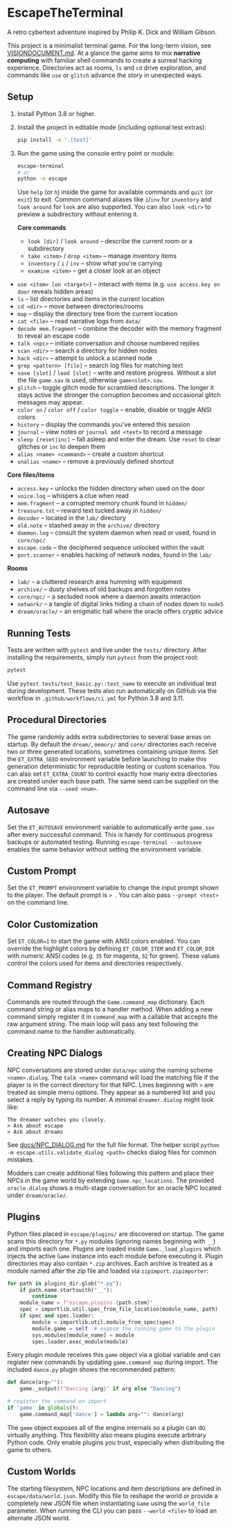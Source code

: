 # EscapeTheTerminal
A retro cybertext adventure inspired by Philip K. Dick and William Gibson.

This project is a minimalist terminal game. For the long-term vision, see [VISIONDOCUMENT.md](VISIONDOCUMENT.md).
At a glance the game aims to mix **narrative computing** with familiar shell commands
to create a surreal hacking experience. Directories act as rooms, `ls` and `cd`
drive exploration, and commands like `use` or `glitch` advance the story in
unexpected ways.

## Setup
1. Install Python 3.8 or higher.
2. Install the project in editable mode (including optional test extras):
   ```bash
   pip install -e '.[test]'
   ```
3. Run the game using the console entry point or module:
   ```bash
   escape-terminal
   # or
   python -m escape
   ```
   Use `help` (or `h`) inside the game for available commands and `quit` (or `exit`) to exit.
   Common command aliases like `i`/`inv` for `inventory` and `look around` for `look` are also supported. You can also `look <dir>` to preview a subdirectory without entering it.

   **Core commands**
   - `look [dir]` / `look around` – describe the current room or a subdirectory
   - `take <item>` / `drop <item>` – manage inventory items
   - `inventory` / `i` / `inv` – show what you're carrying
   - `examine <item>` – get a closer look at an object
  - `use <item> [on <target>]` – interact with items (e.g. `use access.key on door` reveals hidden areas)
   - `ls` – list directories and items in the current location
   - `cd <dir>` – move between directories/rooms
   - `map` – display the directory tree from the current location
   - `cat <file>` – read narrative logs from `data/`
   - `decode mem.fragment` – combine the decoder with the memory fragment to reveal an escape code
   - `talk <npc>` – initiate conversation and choose numbered replies
   - `scan <dir>` – search a directory for hidden nodes
   - `hack <dir>` – attempt to unlock a scanned node
  - `grep <pattern> [file]` – search log files for matching text
  - `save [slot]` / `load [slot]` – write and restore progress. Without a slot the file `game.sav` is used, otherwise `game<slot>.sav`.
  - `glitch` – toggle glitch mode for scrambled descriptions. The longer it
    stays active the stronger the corruption becomes and occasional glitch
    messages may appear.
  - `color on` / `color off` / `color toggle` – enable, disable or toggle ANSI colors
  - `history` – display the commands you've entered this session
  - `journal` – view notes or `journal add <text>` to record a message
  - `sleep [reset|inc]` – fall asleep and enter the dream. Use `reset` to
    clear glitches or `inc` to deepen them
  - `alias <name> <command>` – create a custom shortcut
  - `unalias <name>` – remove a previously defined shortcut

  **Core files/items**
  - `access.key` – unlocks the hidden directory when used on the door
   - `voice.log` – whispers a clue when read
   - `mem.fragment` – a corrupted memory chunk found in `hidden/`
   - `treasure.txt` – reward text tucked away in `hidden/`
  - `decoder` – located in the `lab/` directory
  - `old.note` – stashed away in the `archive/` directory
  - `daemon.log` – consult the system daemon when read or used, found in `core/npc/`
  - `escape.code` – the deciphered sequence unlocked within the vault
  - `port.scanner` – enables hacking of network nodes, found in the `lab/`

   **Rooms**
   - `lab/` – a cluttered research area humming with equipment
  - `archive/` – dusty shelves of old backups and forgotten notes
  - `core/npc/` – a secluded nook where a daemon awaits interaction
  - `network/` – a tangle of digital links hiding a chain of nodes down to `node5`
  - `dream/oracle/` – an enigmatic hall where the oracle offers cryptic advice

## Running Tests
Tests are written with `pytest` and live under the `tests/` directory. After installing
the requirements, simply run `pytest` from the project root:
```bash
pytest
```
Use `pytest tests/test_basic.py::test_name` to execute an individual test during
development.
These tests also run automatically on GitHub via the workflow in
`.github/workflows/ci.yml` for Python 3.8 and 3.11.

## Procedural Directories
The game randomly adds extra subdirectories to several base areas on startup.
By default the `dream/`, `memory/` and `core/` directories each receive two or
three generated locations, sometimes containing unique items. Set the
`ET_EXTRA_SEED` environment variable before launching to make this generation
deterministic for reproducible testing or custom scenarios.
You can also set `ET_EXTRA_COUNT` to control exactly how many extra directories
are created under each base path. The same seed can be supplied on the command
line via ``--seed <num>``.

## Autosave
Set the `ET_AUTOSAVE` environment variable to automatically write `game.sav`
after every successful command. This is handy for continuous progress backups or
automated testing. Running ``escape-terminal --autosave`` enables the same
behavior without setting the environment variable.

## Custom Prompt
Set the `ET_PROMPT` environment variable to change the input prompt shown to
the player. The default prompt is `> `. You can also pass ``--prompt <text>`` on
the command line.

## Color Customization
Set `ET_COLOR=1` to start the game with ANSI colors enabled. You can override
the highlight colors by defining `ET_COLOR_ITEM` and `ET_COLOR_DIR` with numeric
ANSI codes (e.g. `35` for magenta, `32` for green). These values control the
colors used for items and directories respectively.

## Command Registry
Commands are routed through the ``Game.command_map`` dictionary. Each command
string or alias maps to a handler method. When adding a new command simply
register it in ``command_map`` with a callable that accepts the raw argument
string. The main loop will pass any text following the command name to the
handler automatically.

## Creating NPC Dialogs
NPC conversations are stored under ``data/npc`` using the naming scheme
``<name>.dialog``. The ``talk <name>`` command will load the matching file if the
player is in the correct directory for that NPC. Lines beginning with ``>`` are
treated as simple menu options. They appear as a numbered list and you select a
reply by typing its number. A minimal ``dreamer.dialog`` might look like:

```
The dreamer watches you closely.
> Ask about escape
> Ask about dreams
```

See [docs/NPC_DIALOG.md](docs/NPC_DIALOG.md) for the full file format. The helper
script `python -m escape.utils.validate_dialog <path>` checks dialog files for
common mistakes.

Modders can create additional files following this pattern and place their NPCs
in the game world by extending ``Game.npc_locations``.
The provided ``oracle.dialog`` shows a multi-stage conversation for an oracle
NPC located under ``dream/oracle/``.

## Plugins
Python files placed in ``escape/plugins/`` are discovered on startup. The game
scans this directory for ``*.py`` modules (ignoring names beginning with
``__``) and imports each one. Plugins are loaded inside ``Game._load_plugins``
which injects the active ``Game`` instance into each module before executing
it. Plugin directories may also contain ``*.zip`` archives. Each archive is
treated as a module named after the zip file and loaded via
``zipimport.zipimporter``:

```python
for path in plugins_dir.glob("*.py"):
    if path.name.startswith("__"):
        continue
    module_name = f"escape.plugins.{path.stem}"
    spec = importlib.util.spec_from_file_location(module_name, path)
    if spec and spec.loader:
        module = importlib.util.module_from_spec(spec)
        module.game = self  # expose the running game to the plugin
        sys.modules[module_name] = module
        spec.loader.exec_module(module)
```

Every plugin module receives this ``game`` object via a global variable and can
register new commands by updating ``game.command_map`` during import. The
included ``dance.py`` plugin shows the recommended pattern:

```python
def dance(arg=""):
    game._output(f"Dancing {arg}" if arg else "Dancing")

# register the command on import
if 'game' in globals():
    game.command_map['dance'] = lambda arg="": dance(arg)
```

The ``game`` object exposes all of the engine internals so a plugin can do
virtually anything. This flexibility also means plugins execute arbitrary Python
code. Only enable plugins you trust, especially when distributing the game to
others.

## Custom Worlds
The starting filesystem, NPC locations and item descriptions are defined in
``escape/data/world.json``. Modify this file to reshape the world or provide a
completely new JSON file when instantiating ``Game`` using the ``world_file``
parameter. When running the CLI you can pass ``--world <file>`` to load an
alternate JSON world.
